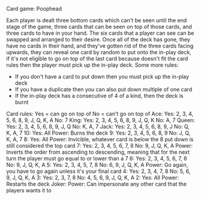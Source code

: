 Card game: Poophead

Each player is dealt three bottom cards which can't be seen until the end stage of the game, three cards that can be seen on top of those cards, and three cards to have in your hand. The six cards that a player can see can be swapped and arranged to their desire. Once all of the deck has gone, they have no cards in their hand, and they've gotten rid of the three cards facing upwards, they can reveal one card by random to put onto the in-play deck, if it's not eligible to go on top of the last card because doesn't fit the card rules then the player must pick up the in-play deck.
Some more rules:
- If you don't have a card to put down then you must pick up the in-play deck
- If you have a duplicate then you can also put down multiple of one card
- If the in-play deck has a consecutive of 4 of a kind, then the deck is burnt

Card rules:
Yes = can go on top of
No = can't go on top of
Ace:
  Yes: 2, 3, 4, 5, 6, 8, 9, J, Q, K, A
  No: 7
King:
  Yes: 2, 3, 4, 5, 6, 8, 9, J, Q, K
  No: A, 7
Queen:
  Yes: 2, 3, 4, 5, 6, 8, 9, J, Q
  No: K, A, 7
Jack:
  Yes: 2, 3, 4, 5, 6, 8, 9, J
  No: Q, K, A, 7
10:
  Yes: All
  Power: Burns the deck
9:
  Yes: 2, 3, 4, 5, 6, 8, 9
  No: J, Q, K, A, 7
8:
  Yes: All
  Power: Invicible, whatever card is below the 8 put down is still considered the top card
7:
  Yes: 2, 3, 4, 5, 6, 7, 8
  No: 9, J, Q, K, A
  Power: Inverts the order from ascending to descending, meaning that for the next turn the player must go equal to or lower than a 7
6:
  Yes: 2, 3, 4, 5, 6, 7, 8
  No: 9, J, Q, K, A
5:
  Yes: 2, 3, 4, 5, 7, 8
  No: 6, 9, J, Q, K, A
  Power: Go again, you have to go again unless it's your final card
4:
  Yes: 2, 3, 4, 7, 8
  No: 5, 6, 9, J, Q, K, A
3:
  Yes: 2, 3, 7, 8
  No: 4, 5, 6, 9, J, Q, K, A
2:
  Yes: All
  Power: Restarts the deck
Joker:
  Power: Can impersonate any other card that the players wants it to
